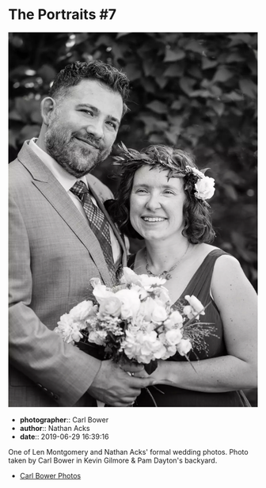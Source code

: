 # The Portraits #7

![One of Len Montgomery and Nathan Acks' formal wedding photos](assets/2019-06-29-set-2-the-portraits-07.webp)

* **photographer**:: Carl Bower  
* **author**:: Nathan Acks  
* **date**:: 2019-06-29 16:39:16

One of Len Montgomery and Nathan Acks' formal wedding photos. Photo taken by Carl Bower in Kevin Gilmore & Pam Dayton's backyard.

* [Carl Bower Photos](https://carlbowerphotos.com)
